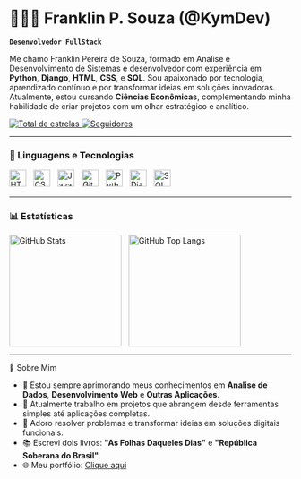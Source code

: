 # 👨🏽‍💻 Franklin P. Souza (@KymDev)

**`Desenvolvedor FullStack`**

Me chamo Franklin Pereira de Souza, formado em Analise e Desenvolvimento de Sistemas e desenvolvedor com experiência em **Python**, **Django**, **HTML**, **CSS**, e **SQL**. Sou apaixonado por tecnologia, aprendizado contínuo e por transformar ideias em soluções inovadoras. Atualmente, estou cursando **Ciências Econômicas**, complementando minha habilidade de criar projetos com um olhar estratégico e analítico.

<a href="https://github.com/KymDev?tab=repositories&sort=stargazers">
    <img 
        alt="Total de estrelas" 
        title="Total de estrelas GitHub" 
        src="https://custom-icon-badges.demolab.com/github/stars/KymDev?color=55960c&style=for-the-badge&labelColor=488207&logo=star&label=estrelas"
    />
</a>
<a href="https://github.com/KymDev?tab=followers">
    <img 
        alt="Seguidores" 
        title="Me siga no GitHub" 
        src="https://custom-icon-badges.demolab.com/github/followers/KymDev?color=236ad3&labelColor=1155ba&style=for-the-badge&logo=github&label=Seguidores&logoColor=white"
    />
</a>

---

### 🤖 Linguagens e Tecnologias

<img 
    align="left" 
    alt="HTML"
    title="HTML" 
    width="30px" 
    style="padding-right: 10px;" 
    src="https://cdn.jsdelivr.net/gh/devicons/devicon@latest/icons/html5/html5-original.svg" 
/>
<img 
    align="left" 
    alt="CSS" 
    title="CSS"
    width="30px" 
    style="padding-right: 10px;" 
    src="https://cdn.jsdelivr.net/gh/devicons/devicon@latest/icons/css3/css3-original.svg" 
/>
<img 
    align="left" 
    alt="JavaScript" 
    title="JavaScript"
    width="30px" 
    style="padding-right: 10px;" 
    src="https://cdn.jsdelivr.net/gh/devicons/devicon@latest/icons/javascript/javascript-original.svg" 
/>
<img 
    align="left" 
    alt="Git" 
    title="Git"
    width="30px" 
    style="padding-right: 10px;" 
    src="https://cdn.jsdelivr.net/gh/devicons/devicon@latest/icons/git/git-original.svg" 
/>
<img 
    align="left" 
    alt="Python" 
    title="Python"
    width="30px" 
    style="padding-right: 10px;" 
    src="https://cdn.jsdelivr.net/gh/devicons/devicon@latest/icons/python/python-original.svg" 
/>
<img 
    align="left" 
    alt="Django" 
    title="Django"
    width="30px" 
    style="padding-right: 10px;" 
    src="https://cdn.jsdelivr.net/gh/devicons/devicon@latest/icons/django/django-plain.svg"
/>
<img 
    align="left" 
    alt="SQL" 
    title="SQL"
    width="30px" 
    style="padding-right: 10px;" 
    src="https://cdn.jsdelivr.net/gh/devicons/devicon/icons/mysql/mysql-original.svg"
/>
<br/><br/>

---

### 📊 Estatísticas

<p>
  <img 
    align="left" 
    alt="GitHub Stats" 
    height="200" 
    style="padding-right: 10px;" 
    src="https://github-readme-stats.vercel.app/api?username=KymDev&show_icons=true&theme=tokyonight&include_all_commits=true&locale=pt-br" 
  />
  <img 
    align="center" 
	padding="2px;"
    alt="GitHub Top Langs" 
    height="200" 
    src="https://github-readme-stats.vercel.app/api/top-langs/?username=KymDev&theme=tokyonight&layout=compact&custom_title=Tecnologias&langs_count=9" 
  />
</p>

---
<p>
🚀 Sobre Mim

- 🌱 Estou sempre aprimorando meus conhecimentos em **Analise de Dados**, **Desenvolvimento Web** e **Outras Aplicações**.  
- 💼 Atualmente trabalho em projetos que abrangem desde ferramentas simples até aplicações completas.  
- 🧩 Adoro resolver problemas e transformar ideias em soluções digitais funcionais.  
- 📚 Escrevi dois livros: **"As Folhas Daqueles Dias"** e **"República Soberana do Brasil"**.  
- 🌐 Meu portfólio: [Clique aqui](https://kymdev.github.io/Portifolio/)  </p>

